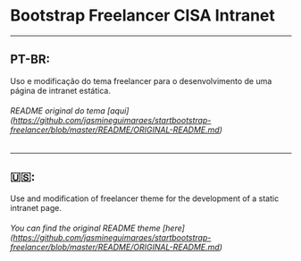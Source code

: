 # Bootstrap Freelancer CISA Intranet
---
## PT-BR:
Uso e modificação do tema freelancer para o desenvolvimento de uma página de intranet estática.
###### README original do tema [aqui] (https://github.com/jasmineguimaraes/startbootstrap-freelancer/blob/master/README/ORIGINAL-README.md)
---
## :us::
Use and modification of freelancer theme for the development of a static intranet page.
###### You can find the original README theme [here] (https://github.com/jasmineguimaraes/startbootstrap-freelancer/blob/master/README/ORIGINAL-README.md)

